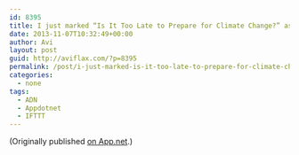 ```yaml
---
id: 8395
title: I just marked “Is It Too Late to Prepare for Climate Change?” as a favorite in Readability. http://www.readability.com/articles/aflkexjo
date: 2013-11-07T10:32:49+00:00
author: Avi
layout: post
guid: http://aviflax.com/?p=8395
permalink: /post/i-just-marked-is-it-too-late-to-prepare-for-climate-change-as-a-favorite-in-readability-httpwww-readability-comarticlesaflkexjo/
categories:
  - none
tags:
  - ADN
  - Appdotnet
  - IFTTT
---
```

(Originally published [on App.net](http://alpha.app.net/aviflax/post/14466298).)